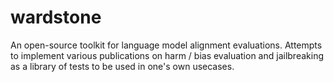 # wardstone
An open-source toolkit for language model alignment evaluations. Attempts to implement various publications on harm / bias evaluation and jailbreaking as a library of tests to be used in one's own usecases. 
